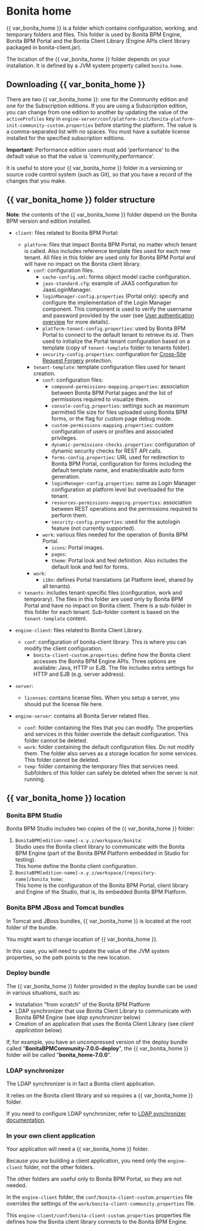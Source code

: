 # Bonita home

{{ var\_bonita\_home }} is a folder which contains configuration, working, and temporary folders and files. This folder is used by Bonita BPM Engine, Bonita BPM Portal and the Bonita Client Library (Engine APIs client library packaged in bonita-client.jar).

The location of the {{ var\_bonita\_home }} folder depends on your installation.
It is defined by a JVM system property called `bonita.home`.

## Downloading {{ var\_bonita\_home }}

There are two {{ var\_bonita\_home }}: one for the Community edition and one for the Subscription editions.
If you are using a Subscription edition, you can change from one edition to another by updating the value of the `activeProfiles` key in 
`engine-server/conf/platform-init/bonita-platform-init-community-custom.properties` before starting the platform.
The value is a comma-separated list with no spaces. 
You must have a suitable license installed for the specified subscription editions.

**Important:** Performance edition users must add 'performance' to the default value so that the value is 'community,performance'.

It is useful to store your {{ var\_bonita\_home }} folder in a versioning or source code control system (such as Git), so that you have a record of the changes that you make.

## {{ var\_bonita\_home }} folder structure

**Note**: the contents of the {{ var\_bonita\_home }} folder depend on the Bonita BPM version and edition installed.

* `client`: files related to Bonita BPM Portal:
  * `platform`: files that impact Bonita BPM Portal, no matter which tenant is called. Also includes reference template files used for each new tenant.
All files in this folder are used only for Bonita BPM Portal and will have no impact on the Bonita client library.
    * `conf`: configuration files.
      * `cache-config.xml`: forms object model cache configuration.
      * `jaas-standard.cfg`: example of JAAS configuration for JaasLoginManager.
      * `loginManager-config.properties` (Portal only): specify and configure the implementation of the Login Manager component.
This component is used to verify the username and password provided by the user (see [User authentication overview](user-authentication-overview.md) for more details).
      * `platform-tenant-config.properties`: used by Bonita BPM Portal to connect to the default tenant to retrieve its id. 
Then used to initialize the Portal tenant configuration based on a template (copy of `tenant-template` folder to tenants folder).
      * `security-config.properties`: configuration for [Cross-Site Request Forgery](csrf-security.md) protection.
    * `tenant-template`: template configuration files used for tenant creation.
      * `conf`: configuration files:
        * `compound-permissions-mapping.properties`: association between Bonita BPM Portal pages and the list of permissions required to visualize them.
        * `console-config.properties`: settings such as maximum permitted file size for files uploaded using Bonita BPM forms, or the flag for custom page debug mode.
        * `custom-permissions-mapping.properties`: custom configuration of users or profiles and associated privileges.
        * `dynamic-permissions-checks.properties`: configuration of dynamic security checks for REST API calls.
        * `forms-config.properties`: URL used for redirection to Bonita BPM Portal, configuration for forms including the default template name, and enable/disable auto form generation.
        * `loginManager-config.properties`: same as Login Manager configuration at platform level but overloaded for the tenant.
        * `resources-permissions-mapping.properties`: association between REST operations and the permissions required to perform them.
        * `security-config.properties`: used for the autologin feature (not currently supported).
      * `work`: various files needed for the operation of Bonita BPM Portal.
        * `icons`: Portal images. 
        * `pages`: 
        * `theme`: Portal look and feel definition. Also includes the default look and feel for forms. 
    * `work`:
      * `i18n`: defines Portal translations (at Platform level, shared by all tenants).
  * `tenants`: includes tenant-specific files (configuration, work and temporary). 
The files in this folder are used only by Bonita BPM Portal and have no impact on Bonita client. There is a sub-folder in this folder for each tenant. Sub-folder content is based on the `tenant-template` content.
  
* `engine-client`: files related to Bonita Client Library.
  * `conf`: configuration of bonita-client library. This is where you can modify the client configuration.
    * `bonita-client-custom.properties`: define how the Bonita client accesses the Bonita BPM Engine APIs. Three options are available: Java, HTTP or EJB. The file includes extra settings for HTTP and EJB (e.g. server address).
  
* `server`:
  * `licenses`: contains license files. When you setup a server, you should put the license file here.
  
* `engine-server`: contains all Bonita Server related files.
  * `conf`: folder containing the files that you can modify. The properties and services in this folder override the default configuration. This folder cannot be deleted.
  * `work`: folder containing the default configuration files. Do not modify them. The folder also serves as a storage location for some services. This folder cannot be deleted.
  * `temp`: folder containing the temporary files that services need. Subfolders of this folder can safely be deleted when the server is not running.

## {{ var\_bonita\_home }} location

### Bonita BPM Studio

Bonita BPM Studio includes two copies of the {{ var\_bonita\_home }} folder:

1. `BonitaBPM[edition-name]-x.y.z/workspace/bonita`:  
Studio uses the Bonita client library to communicate with the Bonita BPM Engine (part of the Bonita BPM Platform embedded in Studio for testing).  
This home define the Bonita client configuration.
2. `BonitaBPM[edition-name]-x.y.z/workspace/[repository-name]/bonita_home`:  
This home is the configuration of the Bonita BPM Portal, client library and Engine of the Studio, that is, its embedded Bonita BPM Platform.

### Bonita BPM JBoss and Tomcat bundles

In Tomcat and JBoss bundles, {{ var\_bonita\_home }} is located at the root folder of the bundle.

You might want to change location of {{ var\_bonita\_home }}.

In this case, you will need to update the value of the JVM system properties, so the path points to the new location.

### Deploy bundle

The {{ var\_bonita\_home }} folder provided in the deploy bundle can be used in various situations, such as:

* Installation "from scratch" of the Bonita BPM Platform
* LDAP synchronizer that use Bonita Client Library to communicate with Bonita BPM Engine (see _ldap synchronizer_ below)
* Creation of an application that uses the Bonita Client Library (see _client application_ below)

If, for example, you have an uncompressed version of the deploy bundle called "**BonitaBPMCommunity-7.0.0-deploy**", the {{ var\_bonita\_home }} folder will be called "**bonita\_home-7.0.0**".

### LDAP synchronizer

The LDAP synchronizer is in fact a Bonita client application.

It relies on the Bonita client library and so requires a {{ var\_bonita\_home }} folder.

If you need to configure LDAP synchronizer, refer to [LDAP synchronizer documentation](ldap-synchronizer.md).

### In your own client application

Your application will need a {{ var\_bonita\_home }} folder.

Because you are building a client application, you need only the `engine-client` folder, not the other folders.

The other folders are useful only to Bonita BPM Portal, so they are not needed.

In the `engine-client` folder, the `conf/bonita-client-custom.properties` file overrides the settings of the `work/bonita-client-community.properties` file.

This `engine-client/conf/bonita-client-custom.properties` properties file defines how the Bonita client library connects to the Bonita BPM Engine.
